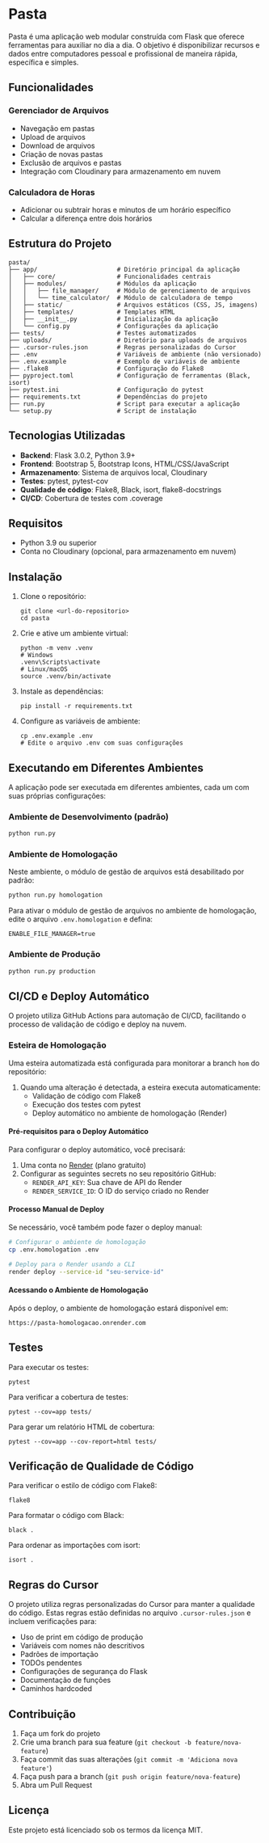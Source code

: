 # Pasta

Pasta é uma aplicação web modular construída com Flask que oferece ferramentas para auxiliar no dia a dia. O objetivo é disponibilizar recursos e dados entre computadores pessoal e profissional de maneira rápida, específica e simples.

## Funcionalidades

### Gerenciador de Arquivos

- Navegação em pastas
- Upload de arquivos
- Download de arquivos
- Criação de novas pastas
- Exclusão de arquivos e pastas
- Integração com Cloudinary para armazenamento em nuvem

### Calculadora de Horas

- Adicionar ou subtrair horas e minutos de um horário específico
- Calcular a diferença entre dois horários

## Estrutura do Projeto

```
pasta/
├── app/                      # Diretório principal da aplicação
│   ├── core/                 # Funcionalidades centrais
│   ├── modules/              # Módulos da aplicação
│   │   ├── file_manager/     # Módulo de gerenciamento de arquivos
│   │   └── time_calculator/  # Módulo de calculadora de tempo
│   ├── static/               # Arquivos estáticos (CSS, JS, imagens)
│   ├── templates/            # Templates HTML
│   ├── __init__.py           # Inicialização da aplicação
│   └── config.py             # Configurações da aplicação
├── tests/                    # Testes automatizados
├── uploads/                  # Diretório para uploads de arquivos
├── .cursor-rules.json        # Regras personalizadas do Cursor
├── .env                      # Variáveis de ambiente (não versionado)
├── .env.example              # Exemplo de variáveis de ambiente
├── .flake8                   # Configuração do Flake8
├── pyproject.toml            # Configuração de ferramentas (Black, isort)
├── pytest.ini                # Configuração do pytest
├── requirements.txt          # Dependências do projeto
├── run.py                    # Script para executar a aplicação
└── setup.py                  # Script de instalação
```

## Tecnologias Utilizadas

- **Backend**: Flask 3.0.2, Python 3.9+
- **Frontend**: Bootstrap 5, Bootstrap Icons, HTML/CSS/JavaScript
- **Armazenamento**: Sistema de arquivos local, Cloudinary
- **Testes**: pytest, pytest-cov
- **Qualidade de código**: Flake8, Black, isort, flake8-docstrings
- **CI/CD**: Cobertura de testes com .coverage

## Requisitos

- Python 3.9 ou superior
- Conta no Cloudinary (opcional, para armazenamento em nuvem)

## Instalação

1. Clone o repositório:

   ```
   git clone <url-do-repositorio>
   cd pasta
   ```

2. Crie e ative um ambiente virtual:

   ```
   python -m venv .venv
   # Windows
   .venv\Scripts\activate
   # Linux/macOS
   source .venv/bin/activate
   ```

3. Instale as dependências:

   ```
   pip install -r requirements.txt
   ```

4. Configure as variáveis de ambiente:
   ```
   cp .env.example .env
   # Edite o arquivo .env com suas configurações
   ```

## Executando em Diferentes Ambientes

A aplicação pode ser executada em diferentes ambientes, cada um com suas próprias configurações:

### Ambiente de Desenvolvimento (padrão)

```bash
python run.py
```

### Ambiente de Homologação

Neste ambiente, o módulo de gestão de arquivos está desabilitado por padrão:

```bash
python run.py homologation
```

Para ativar o módulo de gestão de arquivos no ambiente de homologação, edite o arquivo `.env.homologation` e defina:

```
ENABLE_FILE_MANAGER=true
```

### Ambiente de Produção

```bash
python run.py production
```

## CI/CD e Deploy Automático

O projeto utiliza GitHub Actions para automação de CI/CD, facilitando o processo de validação de código e deploy na nuvem.

### Esteira de Homologação

Uma esteira automatizada está configurada para monitorar a branch `hom` do repositório:

1. Quando uma alteração é detectada, a esteira executa automaticamente:
   - Validação de código com Flake8
   - Execução dos testes com pytest
   - Deploy automático no ambiente de homologação (Render)

#### Pré-requisitos para o Deploy Automático

Para configurar o deploy automático, você precisará:

1. Uma conta no [Render](https://render.com/) (plano gratuito)
2. Configurar as seguintes secrets no seu repositório GitHub:
   - `RENDER_API_KEY`: Sua chave de API do Render
   - `RENDER_SERVICE_ID`: O ID do serviço criado no Render

#### Processo Manual de Deploy

Se necessário, você também pode fazer o deploy manual:

```bash
# Configurar o ambiente de homologação
cp .env.homologation .env

# Deploy para o Render usando a CLI
render deploy --service-id "seu-service-id"
```

#### Acessando o Ambiente de Homologação

Após o deploy, o ambiente de homologação estará disponível em:

```
https://pasta-homologacao.onrender.com
```

## Testes

Para executar os testes:

```
pytest
```

Para verificar a cobertura de testes:

```
pytest --cov=app tests/
```

Para gerar um relatório HTML de cobertura:

```
pytest --cov=app --cov-report=html tests/
```

## Verificação de Qualidade de Código

Para verificar o estilo de código com Flake8:

```
flake8
```

Para formatar o código com Black:

```
black .
```

Para ordenar as importações com isort:

```
isort .
```

## Regras do Cursor

O projeto utiliza regras personalizadas do Cursor para manter a qualidade do código. Estas regras estão definidas no arquivo `.cursor-rules.json` e incluem verificações para:

- Uso de print em código de produção
- Variáveis com nomes não descritivos
- Padrões de importação
- TODOs pendentes
- Configurações de segurança do Flask
- Documentação de funções
- Caminhos hardcoded

## Contribuição

1. Faça um fork do projeto
2. Crie uma branch para sua feature (`git checkout -b feature/nova-feature`)
3. Faça commit das suas alterações (`git commit -m 'Adiciona nova feature'`)
4. Faça push para a branch (`git push origin feature/nova-feature`)
5. Abra um Pull Request

## Licença

Este projeto está licenciado sob os termos da licença MIT.
